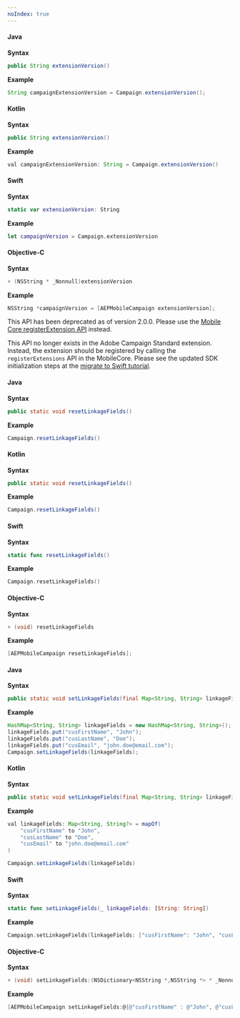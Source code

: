 ```yaml
---
noIndex: true
---
```


<Variant platform="android" api="extension-version" repeat="10"/>

#### Java

**Syntax**

```java
public String extensionVersion()
```

**Example**

```java
String campaignExtensionVersion = Campaign.extensionVersion();
```

#### Kotlin

**Syntax**

```java
public String extensionVersion()
```

**Example**

```java
val campaignExtensionVersion: String = Campaign.extensionVersion()
```

<Variant platform="ios" api="extension-version" repeat="10"/>

#### Swift

**Syntax**

```swift
static var extensionVersion: String
```

**Example**

```swift
let campaignVersion = Campaign.extensionVersion
```

#### Objective-C

**Syntax**

```objective-c
+ (NSString * _Nonnull)extensionVersion
```

**Example**

```objective-c
NSString *campaignVersion = [AEPMobileCampaign extensionVersion];
```

<Variant platform="android" api="register-extension" repeat="1"/>

This API has been deprecated as of version 2.0.0. Please use the [Mobile Core registerExtension API](../../base-extensions/mobile-core/api-reference.md) instead.

<Variant platform="ios" api="register-extension" repeat="1"/>

This API no longer exists in the Adobe Campaign Standard extension. Instead, the extension should be registered by calling the `registerExtensions` API in the MobileCore. Please see the updated SDK initialization steps at the [migrate to Swift tutorial](https://developer.adobe.com/client-sdks/previous-versions/documentation/migrate-to-swift/).

<Variant platform="android" api="reset-linkage-fields" repeat="10"/>

#### Java

**Syntax**

```java
public static void resetLinkageFields()
```

**Example**

```java
Campaign.resetLinkageFields()
```

#### Kotlin

**Syntax**

```java
public static void resetLinkageFields()
```

**Example**

```java
Campaign.resetLinkageFields()
```

<Variant platform="ios" api="reset-linkage-fields" repeat="10"/>

#### Swift

**Syntax**

```swift
static func resetLinkageFields()
```

**Example**

```swift
Campaign.resetLinkageFields()
```

#### Objective-C

**Syntax**

```objective-c
+ (void) resetLinkageFields
```

**Example**

```objective-c
[AEPMobileCampaign resetLinkageFields];
```

<Variant platform="android" api="set-linkage-fields" repeat="10"/>

#### Java

**Syntax**

```java
public static void setLinkageFields(final Map<String, String> linkageFields)
```

**Example**

```java
HashMap<String, String> linkageFields = new HashMap<String, String>();
linkageFields.put("cusFirstName", "John");
linkageFields.put("cusLastName", "Doe");
linkageFields.put("cusEmail", "john.doe@email.com");
Campaign.setLinkageFields(linkageFields);
```

#### Kotlin

**Syntax**

```java
public static void setLinkageFields(final Map<String, String> linkageFields)
```

**Example**

```java
val linkageFields: Map<String, String?> = mapOf(
    "cusFirstName" to "John",
    "cusLastName" to "Doe",
    "cusEmail" to "john.doe@email.com"
)

Campaign.setLinkageFields(linkageFields)
```

<Variant platform="ios" api="set-linkage-fields" repeat="10"/>

#### Swift

**Syntax**

```swift
static func setLinkageFields(_ linkageFields: [String: String])
```

**Example**

```swift
Campaign.setLinkageFields(linkageFields: ["cusFirstName": "John", "cusLastName": "Doe", "cusEmail": "john.doe@email.com"])
```

#### Objective-C

**Syntax**

```objective-c
+ (void) setLinkageFields:(NSDictionary<NSString *,NSString *> * _Nonnull)
```

**Example**

```objective-c
[AEPMobileCampaign setLinkageFields:@{@"cusFirstName" : @"John", @"cusLastName": @"Doe", @"cusEmail": @"john.doe@email.com"}];
```
